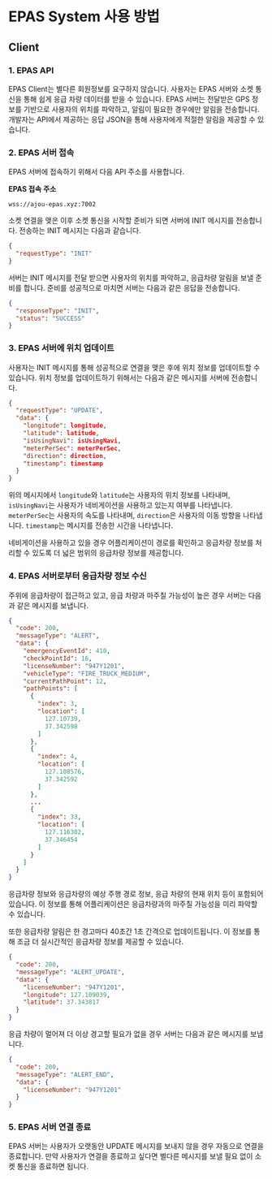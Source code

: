 # EPAS System 사용 방법

## Client

### 1. EPAS API

EPAS Client는 별다른 회원정보를 요구하지 않습니다. 사용자는 EPAS 서버와 소켓 통신을 통해 쉽게 응급 차량 데이터를 받을 수 있습니다. EPAS 서버는 전달받은 GPS 정보를 기반으로 사용자의 위치를 파악하고, 알림이 필요한 경우에만 알림을 전송합니다. 
개발자는 API에서 제공하는 응답 JSON을 통해 사용자에게 적절한 알림을 제공할 수 있습니다.

### 2. EPAS 서버 접속

EPAS 서버에 접속하기 위해서 다음 API 주소를 사용합니다.

**EPAS 접속 주소**
```
wss://ajou-epas.xyz:7002
```

소켓 연결을 맺은 이후 소켓 통신을 시작할 준비가 되면 서버에 INIT 메시지를 전송합니다. 전송하는 INIT 메시지는 다음과 같습니다.
```json
{
  "requestType": "INIT"
}
```

서버는 INIT 메시지를 전달 받으면 사용자의 위치를 파악하고, 응급차량 알림을 보낼 준비를 합니다. 준비를 성공적으로 마치면 서버는 다음과 같은 응답을 전송합니다.
```json
{
  "responseType": "INIT",
  "status": "SUCCESS"
}
```

### 3. EPAS 서버에 위치 업데이트

사용자는 INIT 메시지를 통해 성공적으로 연결을 맺은 후에 위치 정보를 업데이트할 수 있습니다. 위치 정보를 업데이트하기 위해서는 다음과 같은 메시지를 서버에 전송합니다.
```json
{
  "requestType": "UPDATE",
  "data": {
    "longitude": longitude,
    "latitude": latitude,
    "isUsingNavi": isUsingNavi,
    "meterPerSec": meterPerSec,
    "direction": direction,
    "timestamp": timestamp
  }
}
```

위의 메시지에서 `longitude`와 `latitude`는 사용자의 위치 정보를 나타내며, `isUsingNavi`는 사용자가 네비게이션을 사용하고 있는지 여부를 나타냅니다. `meterPerSec`는 사용자의 속도를 나타내며, `direction`은 사용자의 이동 방향을 나타냅니다. `timestamp`는 메시지를 전송한 시간을 나타냅니다.

네비게이션을 사용하고 있을 경우 어플리케이션이 경로를 확인하고 응급차량 정보를 처리할 수 있도록 더 넓은 범위의 응급차량 정보를 제공합니다.

### 4. EPAS 서버로부터 응급차량 정보 수신

주위에 응급차량이 접근하고 있고, 응급 차량과 마주칠 가능성이 높은 경우 서버는 다음과 같은 메시지를 보냅니다.
```json
{
  "code": 200,
  "messageType": "ALERT",
  "data": {
    "emergencyEventId": 410,
    "checkPointId": 16,
    "licenseNumber": "947Y1201",
    "vehicleType": "FIRE_TRUCK_MEDIUM",
    "currentPathPoint": 12,
    "pathPoints": [
      {
        "index": 3,
        "location": [
          127.10739,
          37.342598
        ]
      },
      {
        "index": 4,
        "location": [
          127.108576,
          37.342592
        ]
      },
      ...
      {
        "index": 33,
        "location": [
          127.116302,
          37.346454
        ]
      }
    ]
  }
}
```
응급차량 정보와 응급차량의 예상 주행 경로 정보, 응급 차량의 현재 위치 등이 포함되어 있습니다. 이 정보를 통해 어플리케이션은 응급차량과의 마주칠 가능성을 미리 파악할 수 있습니다.

또한 응급차량 알림은 한 경고마다 40초간 1초 간격으로 업데이트됩니다. 이 정보를 통해 조금 더 실시간적인 응급차량 정보를 제공할 수 있습니다.

```json
{
  "code": 200,
  "messageType": "ALERT_UPDATE",
  "data": {
    "licenseNumber": "947Y1201",
    "longitude": 127.109039,
    "latitude": 37.343817
  }
}
```

응급 차량이 멀어져 더 이상 경고할 필요가 없을 경우 서버는 다음과 같은 메시지를 보냅니다.
```json
{
  "code": 200,
  "messageType": "ALERT_END",
  "data": {
    "licenseNumber": "947Y1201"
  }
}
```

### 5. EPAS 서버 연결 종료

EPAS 서버는 사용자가 오랫동안 UPDATE 메시지를 보내지 않을 경우 자동으로 연결을 종료합니다. 만약 사용자가 연결을 종료하고 싶다면 별다른 메시지를 보낼 필요 없이 소켓 통신을 종료하면 됩니다. 